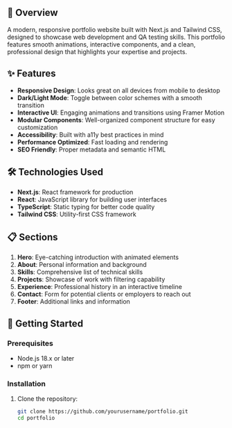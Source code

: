 

## 🚀 Overview

A modern, responsive portfolio website built with Next.js and Tailwind CSS, designed to showcase web development and QA testing skills. This portfolio features smooth animations, interactive components, and a clean, professional design that highlights your expertise and projects.

## ✨ Features

- **Responsive Design**: Looks great on all devices from mobile to desktop
- **Dark/Light Mode**: Toggle between color schemes with a smooth transition
- **Interactive UI**: Engaging animations and transitions using Framer Motion
- **Modular Components**: Well-organized component structure for easy customization
- **Accessibility**: Built with a11y best practices in mind
- **Performance Optimized**: Fast loading and rendering
- **SEO Friendly**: Proper metadata and semantic HTML

## 🛠️ Technologies Used

- **Next.js**: React framework for production
- **React**: JavaScript library for building user interfaces
- **TypeScript**: Static typing for better code quality
- **Tailwind CSS**: Utility-first CSS framework

## 📋 Sections

1. **Hero**: Eye-catching introduction with animated elements
2. **About**: Personal information and background
3. **Skills**: Comprehensive list of technical skills
4. **Projects**: Showcase of work with filtering capability
5. **Experience**: Professional history in an interactive timeline
6. **Contact**: Form for potential clients or employers to reach out
7. **Footer**: Additional links and information

## 🚀 Getting Started

### Prerequisites

- Node.js 18.x or later
- npm or yarn

### Installation

1. Clone the repository:
   ```bash
   git clone https://github.com/yourusername/portfolio.git
   cd portfolio

